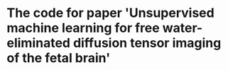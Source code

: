 # The code for paper 'Unsupervised machine learning for free water-eliminated diffusion tensor imaging of the fetal brain' 
